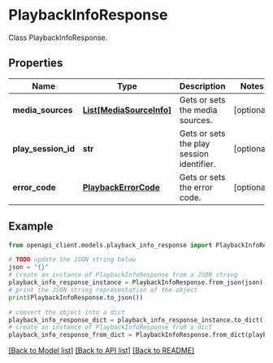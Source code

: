 # PlaybackInfoResponse

Class PlaybackInfoResponse.

## Properties

Name | Type | Description | Notes
------------ | ------------- | ------------- | -------------
**media_sources** | [**List[MediaSourceInfo]**](MediaSourceInfo.md) | Gets or sets the media sources. | [optional] 
**play_session_id** | **str** | Gets or sets the play session identifier. | [optional] 
**error_code** | [**PlaybackErrorCode**](PlaybackErrorCode.md) | Gets or sets the error code. | [optional] 

## Example

```python
from openapi_client.models.playback_info_response import PlaybackInfoResponse

# TODO update the JSON string below
json = "{}"
# create an instance of PlaybackInfoResponse from a JSON string
playback_info_response_instance = PlaybackInfoResponse.from_json(json)
# print the JSON string representation of the object
print(PlaybackInfoResponse.to_json())

# convert the object into a dict
playback_info_response_dict = playback_info_response_instance.to_dict()
# create an instance of PlaybackInfoResponse from a dict
playback_info_response_from_dict = PlaybackInfoResponse.from_dict(playback_info_response_dict)
```
[[Back to Model list]](../README.md#documentation-for-models) [[Back to API list]](../README.md#documentation-for-api-endpoints) [[Back to README]](../README.md)


